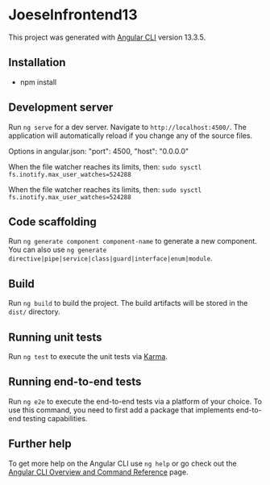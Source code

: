 # Joeselnfrontend13

This project was generated with [Angular CLI](https://github.com/angular/angular-cli) version 13.3.5.

## Installation

- npm install

## Development server

Run `ng serve` for a dev server. Navigate to `http://localhost:4500/`. The application will automatically reload if you change any of the source files.
 
Options in angular.json:  "port": 4500, "host": "0.0.0.0"

When the file watcher reaches its limits, then: `sudo sysctl fs.inotify.max_user_watches=524288`


When the file watcher reaches its limits, then: `sudo sysctl fs.inotify.max_user_watches=524288`


## Code scaffolding

Run `ng generate component component-name` to generate a new component. You can also use `ng generate directive|pipe|service|class|guard|interface|enum|module`.

## Build

Run `ng build` to build the project. The build artifacts will be stored in the `dist/` directory.

## Running unit tests

Run `ng test` to execute the unit tests via [Karma](https://karma-runner.github.io).

## Running end-to-end tests

Run `ng e2e` to execute the end-to-end tests via a platform of your choice. To use this command, you need to first add a package that implements end-to-end testing capabilities.

## Further help

To get more help on the Angular CLI use `ng help` or go check out the [Angular CLI Overview and Command Reference](https://angular.io/cli) page.
